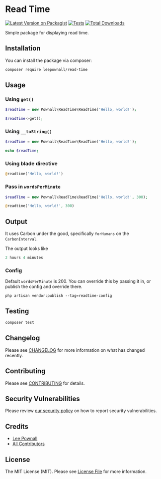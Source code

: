 # Read Time

[![Latest Version on Packagist](https://img.shields.io/packagist/v/pownall/read-time.svg?style=flat-square)](https://packagist.org/packages/pownall/read-time)
[![Tests](https://github.com/leepownall/read-time/actions/workflows/run-tests.yml/badge.svg?branch=main&style=flat-square)](https://github.com/leepownall/read-time/actions/workflows/run-tests.yml)
[![Total Downloads](https://img.shields.io/packagist/dt/pownall/read-time.svg?style=flat-square)](https://packagist.org/packages/pownall/read-time)

Simple package for displaying read time.

## Installation

You can install the package via composer:

```bash
composer require leepownall/read-time
```

## Usage

### Using `get()`

```php
$readTime = new Pownall\ReadTime\ReadTime('Hello, world!');

$readTime->get();
```

### Using `__toString()`

```php
$readTime = new Pownall\ReadTime\ReadTime('Hello, world!');

echo $readTime;
```

### Using blade directive

```php
@readtime('Hello, world!')
```

### Pass in `wordsPerMinute`

```php
$readTime = new Pownall\ReadTime\ReadTime('Hello, world!', 300);
```

```php
@readtime('Hello, world!', 300)
```

## Output

It uses Carbon under the good, specifically `forHumans` on the `CarbonInterval`.

The output looks like

```php
2 hours 4 minutes
```

### Config

Default `wordsPerMinute` is 200. You can override this by passing it in, or publish the config and override there.

`php artisan vendor:publish --tag=readtime-config`

## Testing

```bash
composer test
```

## Changelog

Please see [CHANGELOG](CHANGELOG.md) for more information on what has changed recently.

## Contributing

Please see [CONTRIBUTING](https://github.com/spatie/.github/blob/main/CONTRIBUTING.md) for details.

## Security Vulnerabilities

Please review [our security policy](../../security/policy) on how to report security vulnerabilities.

## Credits

- [Lee Pownall](https://github.com/leepownall)
- [All Contributors](../../contributors)

## License

The MIT License (MIT). Please see [License File](LICENSE.md) for more information.
